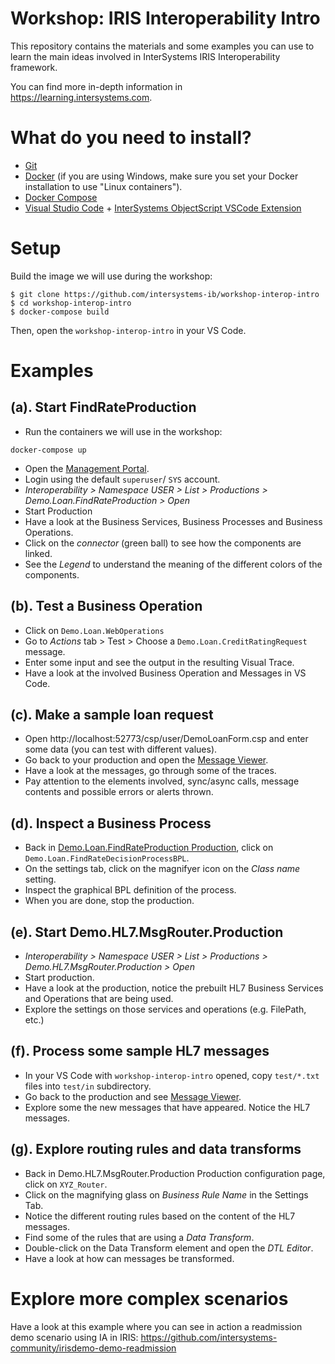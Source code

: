 # Workshop: IRIS Interoperability Intro
This repository contains the materials and some examples you can use to learn the main ideas involved in InterSystems IRIS Interoperability framework. 

You can find more in-depth information in https://learning.intersystems.com.

# What do you need to install? 
* [Git](https://git-scm.com/downloads) 
* [Docker](https://www.docker.com/products/docker-desktop) (if you are using Windows, make sure you set your Docker installation to use "Linux containers").
* [Docker Compose](https://docs.docker.com/compose/install/)
* [Visual Studio Code](https://code.visualstudio.com/download) + [InterSystems ObjectScript VSCode Extension](https://marketplace.visualstudio.com/items?itemName=daimor.vscode-objectscript)

# Setup
Build the image we will use during the workshop:

```console
$ git clone https://github.com/intersystems-ib/workshop-interop-intro
$ cd workshop-interop-intro
$ docker-compose build
```

Then, open the `workshop-interop-intro` in your VS Code.

# Examples  

## (a). Start FindRateProduction
* Run the containers we will use in the workshop:
```
docker-compose up
```
* Open the [Management Portal](http://localhost:52773/csp/sys/UtilHome.csp).
* Login using the default `superuser`/ `SYS` account.
* *Interoperability > Namespace USER > List > Productions > Demo.Loan.FindRateProduction > Open*
* Start Production
* Have a look at the Business Services, Business Processes and Business Operations.
* Click on the *connector* (green ball) to see how the components are linked.
* See the *Legend* to understand the meaning of the different colors of the components.

## (b). Test a Business Operation
* Click on `Demo.Loan.WebOperations`
* Go to *Actions* tab > Test > Choose a `Demo.Loan.CreditRatingRequest` message.
* Enter some input and see the output in the resulting Visual Trace.
* Have a look at the involved Business Operation and Messages in VS Code.

## (c). Make a sample loan request
* Open http://localhost:52773/csp/user/DemoLoanForm.csp and enter some data (you can test with different values).
* Go back to your production and open the [Message Viewer](http://localhost:52773/csp/user/EnsPortal.MessageViewer.zen).
* Have a look at the messages, go through some of the traces.
* Pay attention to the elements involved, sync/async calls, message contents and possible errors or alerts thrown.

## (d). Inspect a Business Process
* Back in [Demo.Loan.FindRateProduction Production](http://localhost:52773/csp/user/EnsPortal.ProductionConfig.zen?PRODUCTION=Demo.Loan.FindRateProduction), click on `Demo.Loan.FindRateDecisionProcessBPL`.
* On the settings tab, click on the magnifyer icon on the *Class name* setting.
* Inspect the graphical BPL definition of the process.
* When you are done, stop the production.

## (e). Start Demo.HL7.MsgRouter.Production
* *Interoperability > Namespace USER > List > Productions > Demo.HL7.MsgRouter.Production > Open*
* Start production.
* Have a look at the production, notice the prebuilt HL7 Business Services and Operations that are being used.
* Explore the settings on those services and operations (e.g. FilePath, etc.)

## (f). Process some sample HL7 messages
* In your VS Code with `workshop-interop-intro` opened, copy `test/*.txt` files into `test/in` subdirectory.
* Go back to the production and see [Message Viewer](http://localhost:52773/csp/user/EnsPortal.MessageViewer.zen).
* Explore some the new messages that have appeared. Notice the HL7 messages.

## (g). Explore routing rules and data transforms
* Back in Demo.HL7.MsgRouter.Production Production configuration page, click on `XYZ_Router`.
* Click on the magnifying glass on *Business Rule Name* in the Settings Tab.
* Notice the different routing rules based on the content of the HL7 messages.
* Find some of the rules that are using a *Data Transform*.
* Double-click on the Data Transform element and open the *DTL Editor*.
* Have a look at how can messages be transformed.

# Explore more complex scenarios
Have a look at this example where you can see in action a readmission demo scenario using IA in IRIS:
https://github.com/intersystems-community/irisdemo-demo-readmission
